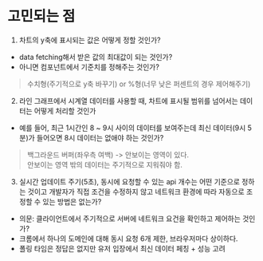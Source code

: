 # 고민되는 점

1. 차트의 y축에 표시되는 값은 어떻게 정할 것인가?

- data fetching해서 받은 값의 최대값이 되는 것인가?
- 아니면 컴포넌트에서 기준치를 정해주는 것인가?

> 수치형(주기적으로 y축 바꾸기) or %형(너무 낮은 퍼센트의 경우 제어해주기)

2. 라인 그래프에서 시계열 데이터를 사용할 때, 차트에 표시될 범위를 넘어서는 데이터는 어떻게 처리할 것인가

- 예를 들어, 최근 1시간인 8 ~ 9시 사이의 데이터를 보여주는데 최신 데이터(9시 5분)가 들어오면 8시 데이터는 없애야 하는 것인가?

> 백그라운드 버퍼(좌우측 여백) -> 안보이는 영역이 있다.<br>안보이는 영역 밖의 데이터는 주기적으로 지워줘야 함.

3. 실시간 업데이트 주기(5초), 동시에 요청할 수 있는 api 개수는 어떤 기준으로 정하는 것이고 개발자가 직접 조건을 수정하지 않고 네트워크 환경에 따라 자동으로 조정할 수 있는 방법은 없는가?

- 의문: 클라이언트에서 주기적으로 서버에 네트워크 요건을 확인하고 제어하는 것인가?
- 크롬에서 하나의 도메인에 대해 동시 요청 6개 제한, 브라우저마다 상이하다.
- 폴링 타임은 정답은 없지만 유저 입장에서 최신 데이터 페칭 + 성능 고려
